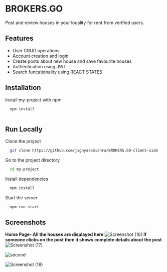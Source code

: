 
# BROKERS.GO 

Post and review houses in your locality for rent  from verified users.


## Features

- User CRUD operations
- Account creation and login
- Create posts about new house and save favourite houses
- Authentication using JWT
- Search funcationality using REACT STATES


## Installation

Install my-project with npm

```bash
  npm install 
  
```
    
## Run Locally

Clone the project

```bash
  git clone https://github.com/jignyasamishra/BROKERS.GO-client-side
```

Go to the project directory

```bash
  cd my-project
```

Install dependencies

```bash
  npm install
```

Start the server

```bash
  npm run start
```


## Screenshots
**Home Page- All the houses are displayed here**
![Screenshot (16)](https://user-images.githubusercontent.com/85229187/235311053-452ee9a7-66f5-494c-acce-fca685d7191d.jpg)
**If someone clicks on the post then it shows complete details about the post**
![Screenshot (17)](https://user-images.githubusercontent.com/85229187/235311333-f507bf43-bac0-44de-8d93-3c0b884f7e82.jpg)

![second](https://user-images.githubusercontent.com/85229187/235311325-86ae7c6c-8948-4334-a2d0-d99656a349a0.jpg)


![Screenshot (18)](https://user-images.githubusercontent.com/85229187/235311346-b4119281-f3ed-4fbc-8c41-b1e1016e5949.jpg)


